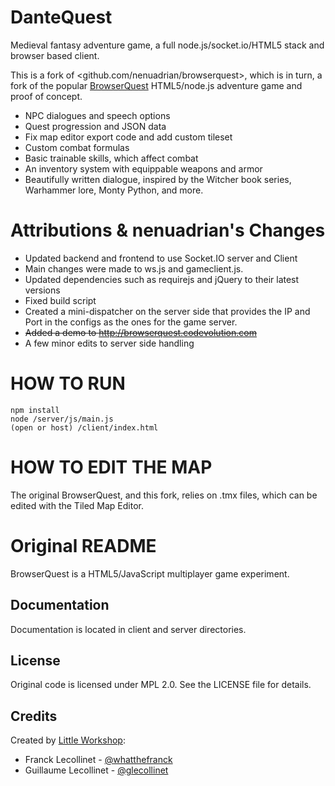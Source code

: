 

DanteQuest
============
Medieval fantasy adventure game, a full node.js/socket.io/HTML5 stack and browser based client.

This is a fork of <github.com/nenuadrian/browserquest>, which is in turn, a fork of the popular [BrowserQuest](https://github.com/mozilla/BrowserQuest) HTML5/node.js adventure game and proof of concept. 

  * NPC dialogues and speech options
  * Quest progression and JSON data
  * Fix map editor export code and add custom tileset
  * Custom combat formulas
  * Basic trainable skills, which affect combat
  * An inventory system with equippable weapons and armor
  * Beautifully written dialogue, inspired by the Witcher book series, Warhammer lore, Monty Python, and more.
  

Attributions & nenuadrian's Changes
============
  * Updated backend and frontend to use Socket.IO server and Client
  * Main changes were made to ws.js and gameclient.js.
  * Updated dependencies such as requirejs and jQuery to their latest versions
  * Fixed build script
  * Created a mini-dispatcher on the server side that provides the IP and Port in the configs as the ones for the game server.
  * ~~Added a demo to http://browserquest.codevolution.com~~
  * A few minor edits to server side handling

HOW TO RUN
============

```
npm install
node /server/js/main.js
(open or host) /client/index.html
```

HOW TO EDIT THE MAP
============
The original BrowserQuest, and this fork, relies on .tmx files, which can be edited with the Tiled Map Editor. 

Original README
============
BrowserQuest is a HTML5/JavaScript multiplayer game experiment.


Documentation
-------------
Documentation is located in client and server directories.


License
-------
Original code is licensed under MPL 2.0.
See the LICENSE file for details.


Credits
-------
Created by [Little Workshop](http://www.littleworkshop.fr):

* Franck Lecollinet - [@whatthefranck](http://twitter.com/whatthefranck)
* Guillaume Lecollinet - [@glecollinet](http://twitter.com/glecollinet)
